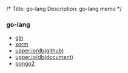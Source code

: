 /*
Title: go-lang
Description: go-lang memo
*/

### go-lang

* [gin](https://github.com/gin-gonic/gin)
* [xorm](http://xorm.io/docs)
* [upper.io/db(github)](https://github.com/upper/db)
* [upper.io/db(document)](https://upper.io/db)
* [pongo2](https://github.com/flosch/pongo2)


